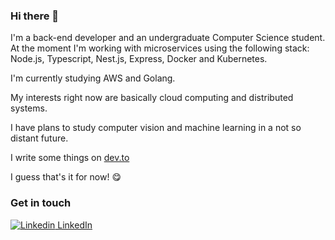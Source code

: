 ### Hi there 👋

<!--
**banidrum/banidrum** is a ✨ _special_ ✨ repository because its `README.md` (this file) appears on your GitHub profile.

Here are some ideas to get you started:

- 🔭 I’m currently working on ...
- 🌱 I’m currently learning ...
- 👯 I’m looking to collaborate on ...
- 🤔 I’m looking for help with ...
- 💬 Ask me about ...
- 📫 How to reach me: ...
- 😄 Pronouns: ...
- ⚡ Fun fact: ...
-->

I'm a back-end developer and an undergraduate Computer Science student. At the moment I'm working with microservices using the following stack: Node.js, Typescript, Nest.js, Express, Docker and Kubernetes.

I'm currently studying AWS and Golang.

My interests right now are basically cloud computing and distributed systems.

I have plans to study computer vision and machine learning in a not so distant future.

I write some things on [dev.to](https://dev.to/banidrum)

I guess that's it for now! 😋

### Get in touch

[![Linkedin](https://i.stack.imgur.com/gVE0j.png) LinkedIn](https://www.linkedin.com/in/daniel-kbrum/?locale=en_US)
